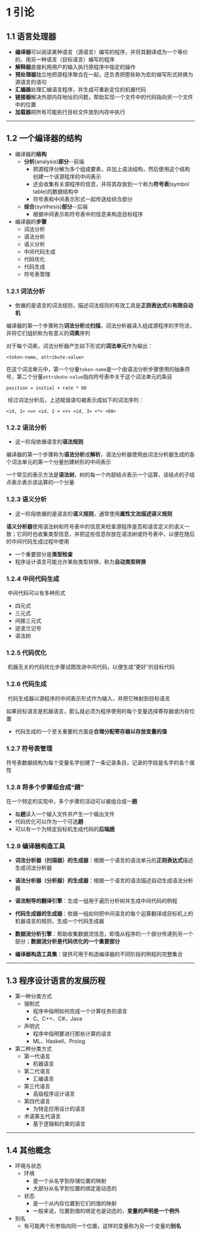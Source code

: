 # 1 引论

## 1.1 语言处理器

* **编译器**可以阅读某种语言（源语言）编写的程序，并将其翻译成为一个等价的、用另一种语言（目标语言）编写的程序
* **解释器**直接利用用户的输入执行原程序中指定的操作
* **预处理器**独立地把源程序聚合在一起，还负责把那些称为宏的缩写形式转换为源语言的语句
* **汇编器**处理汇编语言程序，并生成可重新定位的机器代码
* **链接器**解决外部内存地址的问题，帮助实现一个文件中的代码指向另一个文件中的位置
* **加载器**把所有可能执行目标文件放到内存中执行

---

## 1.2 一个编译器的结构

- 编译器的**结构**
  - **分析**(analysis)**部分**--前端
    - 把源程序分解为多个组成要素，并加上语法结构，然后使用这个结构创建一个该源程序的中间表示
    - 还会收集有关源程序的信息，并将其存放到一个称为**符号表**(symbol table)的数据结构中
    - 符号表和中间表示形式一起传送给综合部分
  - **综合**(synthesis)**部分**--后端
    - 根据中间表示和符号表中的信息来构造目标程序
- 编译器的**步骤**
  - 词法分析
  - 语法分析
  - 语义分析
  - 中间代码生成
  - 代码优化
  - 代码生成
  - 符号表管理

### 1.2.1 词法分析

- 依循的是语言的词法规则，描述词法规则的有效工具是**正则表达式**和**有限自动机**

​	编译器的第一个步骤称为**词法分析**或**扫描**，词法分析器读入组成源程序的字符流，并将它们组织称为有意义的**词素**序列

​	对于每个词素，词法分析器产生如下形式的**词法单元**作为输出：

```
<token-name, attribute-value>
```

​	在这个词法单元中，第一个分量`token-name`是一个由语法分析步骤使用的抽象符号，第二个分量`attribute-value`指向符号表中关于这个词法单元的条目

```
position = initial + rate * 60
```

​	经过词法分析后，上述赋值语句被表示成如下的词法序列：

```
<id, 1> <=> <id, 2 > <+> <id, 3> <*> <60>
```

### 1.2.2 语法分析

- 这一阶段依循语言的**语法规则**

​	编译器的第一个步骤称为**语法分析**或**解析**，语法分析器使用由词法分析器生成的各个词法单元的第一个分量创建树形的中间表示

​	一个常见的表示方法是**语法树**，树的每一个内部结点表示一个运算，该结点的子结点表示表示该运算的一个分量

### 1.2.3 语义分析

- 这一阶段依循的是语言的**语义规则**，通常使用**属性文法描述语义规则**

​	**语义分析器**使用语法树和符号表中的信息来检查源程序是否和语言定义的语义一致；它同时也收集类型信息，并把这些信息存放在语法树或符号表中，以便在随后的中间代码生成过程中使用

- 一个重要部分是**类型检查**
- 程序设计语言可能允许某些类型转换，称为**自动类型转换**

### 1.2.4 中间代码生成

​	中间代码可以有多种形式

- 四元式
- 三元式
- 间接三元式
- 逆波兰记号
- 语法树

### 1.2.5 代码优化

​	机器无关的代码优化步骤试图改进中间代码，以便生成“更好“的目标代码

### 1.2.6 代码生成

​	代码生成器以源程序的中间表示形式作为输入，并把它映射到目标语言

​	如果目标语言是机器语言，那么就必须为程序使用的每个变量选择寄存器或内存位置

- 代码生成的一个至关重要的方面是**合理分配寄存器以存放变量的值**

### 1.2.7 符号表管理

​	符号表数据结构为每个变量名字创建了一条记录条目，记录的字段是名字的各个属性

### 1.2.8 将多个步骤组合成“趟”

​	在一个特定的实现中，多个步骤的活动可以被组合成一**趟**

- 每**趟**读入一个输入文件并产生一个输出文件
- 代码优化可以作为一个可选**趟**
- 可以有一个为特定目标机生成代码的**后端趟**

### 1.2.9 编译器构造工具

- **词法分析器（扫描器）的生成器**：根据一个语言的语法单元的**正则表达式**描述生成词法分析器
- **语法分析器（分析器）的生成器**：根据一个语言的语法描述自动生成语法分析器

- **语法制导的翻译引擎**：生成一组用于遍历分析树并生成中间代码的例程
- **代码生成器的生成器**：依据一组如何把中间语言的每个运算翻译成目标机上的机器语言的规则，生成一个代码生成器
- **数据流分析引擎**：帮助收集数据流信息，即值从程序的一个部分传递到另一个部分；**数据流分析是代码优化的一个重要部分**
- **编译器构造工具集**：提供可用于构造编译器的不同阶段的例程的完整集合

---

## 1.3 程序设计语言的发展历程

- 第一种分类方式
  - 强制式
    - 程序中指明如何完成一个计算任务的语言
    - C、C++、C#、Java
  - 声明式
    - 程序中指明要进行那些计算的语言
    - ML、Haskell、Prolog
- 第二种分类方式
  - 第一代语言
    - 机器语言
  - 第二代语言
    - 汇编语言
  - 第三代语言
    - 高级程序设计语言
  - 第四代语言
    - 为特定应用设计的语言
  - 术语第五代语言
    - 基于逻辑和约束的语言

---

## 1.4 其他概念

- 环境与状态
  - 环境
    - 是一个从名字到存储位置的映射
    - 大部分从名字到位置的绑定是动态的
  - 状态
    - 是一个从内存位置到它们的值的映射
    - 一般来说，位置到值的绑定也是动态的，**变量的声明是一个例外**
- 别名
  - 有可能两个形参指向同一个位置，这样的变量称为另一个变量的**别名**